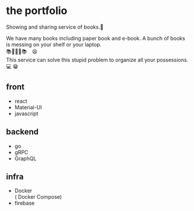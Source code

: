 # the portfolio
Showing and sharing service of books.📕

We have many books including paper book and e-book.
A bunch of books is messing on your shelf or your laptop.   
📚📗📕📖📚　😫   
This service can solve this stupid problem to organize all your possessions.   
💻 😁   

## front 
- react
- Material-UI
- javascript
## backend
- go
- gRPC
- GraphQL
## infra
- Docker   
  ( Docker Compose)
- firebase
